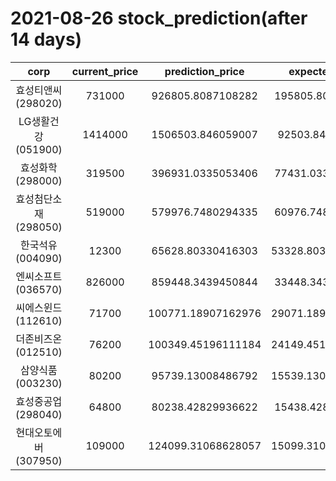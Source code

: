 # 2021-08-26 stock_prediction(after 14 days)

|   corp   |   current_price   |   prediction_price   |   expected_profit   |
|:--------:|:-----------------:|:--------------------:|:-------------------:|
|효성티앤씨(298020)|731000|926805.8087108282|195805.8087108282|
|LG생활건강(051900)|1414000|1506503.846059007|92503.8460590071|
|효성화학(298000)|319500|396931.0335053406|77431.03350534057|
|효성첨단소재(298050)|519000|579976.7480294335|60976.74802943354|
|한국석유(004090)|12300|65628.80330416303|53328.803304163026|
|엔씨소프트(036570)|826000|859448.3439450844|33448.34394508437|
|씨에스윈드(112610)|71700|100771.18907162976|29071.189071629764|
|더존비즈온(012510)|76200|100349.45196111184|24149.451961111845|
|삼양식품(003230)|80200|95739.13008486792|15539.130084867924|
|효성중공업(298040)|64800|80238.42829936622|15438.42829936622|
|현대오토에버(307950)|109000|124099.31068628057|15099.310686280573|
